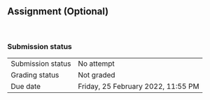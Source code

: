 <h2>Assignment (Optional)</h2> 

<h3>Submission status</h3><table>
<tbody><tr>
<td>Submission status</td>
<td>No attempt</td>
</tr>
<tr>
<td>Grading status</td>
<td>Not graded</td>
</tr>
<tr>
<td>Due date</td>
<td>Friday, 25 February 2022, 11:55 PM</td>
</tr>

</tbody>
</table>




